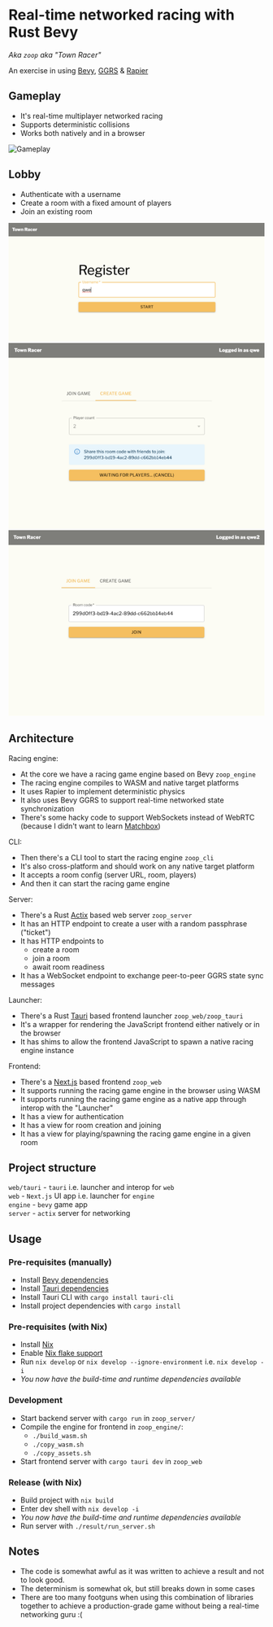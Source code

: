 # Real-time networked racing with Rust Bevy
  
_Aka `zoop` aka "Town Racer"_
  
An exercise in using [Bevy](https://bevyengine.org/), [GGRS](https://github.com/gschup/bevy_ggrs) & [Rapier](https://rapier.rs/)  
  
## Gameplay

- It's real-time multiplayer networked racing
- Supports deterministic collisions
- Works both natively and in a browser

![Gameplay](./assets/gameplay.gif)

## Lobby

- Authenticate with a username
- Create a room with a fixed amount of players
- Join an existing room

![Authenticating](./assets/auth.png)
![Room creation](./assets/creation.png)
![Room joining](./assets/joining.png)

## Architecture
  
Racing engine:  
- At the core we have a racing game engine based on Bevy `zoop_engine`
- The racing engine compiles to WASM and native target platforms
- It uses Rapier to implement deterministic physics
- It also uses Bevy GGRS to support real-time networked state synchronization
- There's some hacky code to support WebSockets instead of WebRTC (because I didn't want to learn [Matchbox](https://github.com/johanhelsing/matchbox))
  
CLI: 
- Then there's a CLI tool to start the racing engine `zoop_cli`
- It's also cross-platform and should work on any native target platform
- It accepts a room config (server URL, room, players)
- And then it can start the racing game engine 
  
Server:  
- There's a Rust [Actix](https://actix.rs/) based web server `zoop_server`
- It has an HTTP endpoint to create a user with a random passphrase ("ticket")
- It has HTTP endpoints to 
  - create a room
  - join a room
  - await room readiness
- It has a WebSocket endpoint to exchange peer-to-peer GGRS state sync messages
  
Launcher:
- There's a Rust [Tauri](https://tauri.app/) based frontend launcher `zoop_web/zoop_tauri`
- It's a wrapper for rendering the JavaScript frontend either natively or in the browser
- It has shims to allow the frontend JavaScript to spawn a native racing engine instance

Frontend:
- There's a [Next.js](https://nextjs.org/) based frontend `zoop_web`
- It supports running the racing game engine in the browser using WASM
- It supports running the racing game engine as a native app through interop with the "Launcher"
- It has a view for authentication
- It has a view for room creation and joining
- It has a view for playing/spawning the racing game engine in a given room
  
## Project structure

`web/tauri` - `tauri` i.e. launcher and interop for `web`  
`web` - `Next.js` UI app i.e. launcher for `engine`  
`engine` - `bevy` game app  
`server` - `actix` server for networking   

## Usage

### Pre-requisites (manually)

- Install [Bevy dependencies](https://github.com/bevyengine/bevy/blob/main/docs/linux_dependencies.md)  
- Install [Tauri dependencies](https://tauri.app/v1/guides/getting-started/prerequisites/)  
- Install Tauri CLI with `cargo install tauri-cli`
- Install project dependencies with `cargo install`

### Pre-requisites (with Nix)

- Install [Nix](https://nixos.org/download/)  
- Enable [Nix flake support](https://nixos.wiki/wiki/Flakes)    
- Run `nix develop` or `nix develop --ignore-environment` i.e. `nix develop -i`
- _You now have the build-time and runtime dependencies available_

### Development

- Start backend server with `cargo run` in `zoop_server/`
- Compile the engine for frontend in `zoop_engine/`:
  - `./build_wasm.sh`
  - `./copy_wasm.sh` 
  - `./copy_assets.sh`
- Start frontend server with `cargo tauri dev` in `zoop_web`

### Release (with Nix)
  
- Build project with `nix build`  
- Enter dev shell with `nix develop -i`  
- _You now have the build-time and runtime dependencies available_
- Run server with `./result/run_server.sh`  
  
## Notes

- The code is somewhat awful as it was written to achieve a result and not to look good.
- The determinism is somewhat ok, but still breaks down in some cases
- There are too many footguns when using this combination of libraries together to achieve a production-grade game without being a real-time networking guru :(
